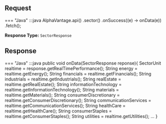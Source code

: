 ## Request

=== "Java"
        :::java
        AlphaVantage.api()
            .sector()
            .onSuccess((e) -> onData(e))
            .fetch();

**Response Type:**
`SectorResponse`

## Response

=== "Java"
        :::java
        public void onData(SectorResponse reponse){
            SectorUnit realtime = response.getRealTimePerformance();
            String energy = realtime.getEnergy();
            String financials = realtime.getFinancials();
            String industrials  = realtime.getIndustrials();
            String realEstate = realtime.getRealEstate();
            String informationTechnology = realtime.getInformationTechnology();
            String materials = realtime.getMaterials();
            String consumerDiscretionary = realtime.getConsumerDiscretionary();
            String communicationServices = realtime.getCommunicationServices();
            String healthCare = realtime.getHealthCare();
            String consumerStaples = realtime.getConsumerStaples();
            String utilities = realtime.getUtilities();
            ...
        }
